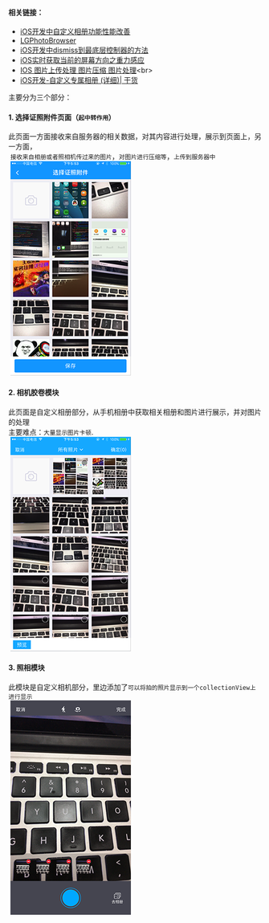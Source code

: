 #### 相关链接：
* [iOS开发中自定义相册功能性能改善](http://www.tuicool.com/articles/Az2Yvu7 "悬停显示")<br>
* [LGPhotoBrowser](https://github.com/gang544043963/LGPhotoBrowser "悬停显示")<br>
* [iOS开发中dismiss到最底层控制器的方法](http://blog.csdn.net/nunchakushuang/article/details/45198969 "悬停显示")<br>
* [iOS实时获取当前的屏幕方向之重力感应](http://www.jianshu.com/p/72d6c63006b3 "悬停显示")<br>
* [IOS 图片上传处理 图片压缩 图片处理](http://www.open-open.com/lib/view/open1375933073921.html"悬停显示")<br>
* [iOS开发-自定义专属相册 (详细)| 干货](http://blog.csdn.net/dongtinghong/article/details/51644845 "悬停显示")<br>

主要分为三个部分：
#### 1. 选择证照附件页面（`起中转作用`）
  此页面一方面接收来自服务器的相关数据，对其内容进行处理，展示到页面上，另一方面，<br>
  `接收来自相册或者照相机传过来的图片`，`对图片进行压缩等`，`上传到服务器中`<br>
  ![](https://github.com/anchoriteFili/CustomPhoto/blob/master/定制相册部分/定制相册部分/展示文件/选择证照附件.png)
#### 2. 相机胶卷模块
  此页面是自定义相册部分，从手机相册中获取相关相册和图片进行展示，并对图片的处理<br>
  主要难点：`大量显示图片卡顿`.<br>
  ![](https://github.com/anchoriteFili/CustomPhoto/blob/master/定制相册部分/定制相册部分/展示文件/相册.png)<br>
#### 3. 照相模块
  此模块是自定义相机部分，里边添加了`可以将拍的照片显示到一个collectionView上进行显示`<br>
  ![](https://github.com/anchoriteFili/CustomPhoto/blob/master/定制相册部分/定制相册部分/展示文件/相机.png)<br>

